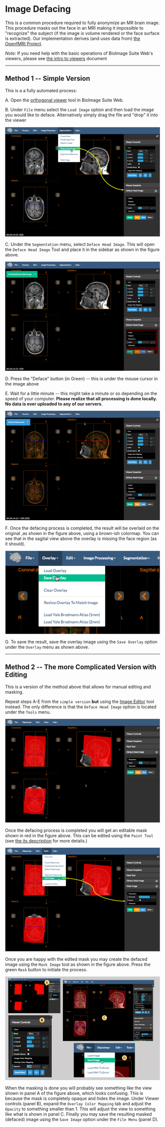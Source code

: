 # Image Defacing

This is a common procedure required to fully anonymize an MR brain image. This procedure masks out the face in an MRI making it impossible to "recognize" the subject (if the image is volume rendered or the face surface is extracted). 
Our implementation derives (and uses data from) [the OpenfMRI Project](https://github.com/poldrack/openfmri/tree/master/pipeline/facemask).

_Note:_ If you need help with the basic operations of BioImage Suite Web's viewers, please see [the intro to viewers](../viewers.md) document

---

## Method 1 -- Simple Version

This is a a fully automated process:

A. Open the [orthogonal viewer](https://bioimagesuiteweb.github.io/webapp/viewer.html) tool in BioImage Suite Web.

B. Under `File` menu select the `Load Image` option and then load the image you would like to deface. Alternatively simply drag the file and "drop" it into the viewer

![Start the Deface Tool](figures/deface1.png)

C. Under the `Segmentation` menu, select `Deface Head Image`. This will open the `Deface Head Image` Tool and place it in the sidebar as shown in the figure above.

![Press the deface button](figures/deface2.png)

D. Press the "Deface" button (in Green) -- this is under the mouse cursor in the image above

E. Wait for a little minute -- this might take a minute or so depending on the speed of your computer. __Please realize that all processing is done locally. No data is ever uploaded to any of our servers__.

![The result](figures/deface3.png)

F. Once the defacing process is completed, the result will be overlaid on the original ,as shown in the figure above, using a brown-ish colormap. You can see that in the sagital view above the overlay is missing the face region (as it should).

![Save the image](figures/deface4.png)

G. To save the result, save the overlay image using the `Save Overlay` option under the `Overlay` menu as shown above.

---


## Method 2 -- The more Complicated Version with Editing

This is a version of the method above that allows for manual editing and masking.

Repeat steps A-E from the `simple version` __but__ using the [Image Editor](https://bioimagesuiteweb.github.io/webapp/editor.html) tool instead. The only difference is that the `Deface Head Image` option is located under the `Tools` menu.

![Deface Mask](figures/deface5.png)

Once the defacing process is completed you will get an editable mask shown in red in the figure above. This can be edited using the `Paint Tool` (see [the its description](../imageeditor.md) for more details.)

![Masking the image](figures/deface6.png)

Once you are happy with the edited mask you may create the defaced image using the `Mask Image` tool as shown in the figure above. Press the green `Mask` button to initiate the process.

![Viewing and Saving the defaced Image](figures/deface7.png)

When the masking is done you will probably see something like the view shown in panel A of the figure above, which looks confusing. This is because the mask is completely opaque and hides the image. Under Viewer controls (panel B), expand the `Overlay Color Mapping` tab and adjust the `Opacity` to something smaller than 1. This will adjust the view to something like what is shown in panel C. Finally you may save the resulting masked (defaced) image using the `Save Image` option under the `File Menu` (panel D).









